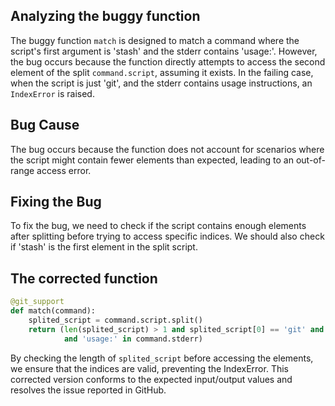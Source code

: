 ## Analyzing the buggy function
The buggy function `match` is designed to match a command where the script's first argument is 'stash' and the stderr contains 'usage:'. However, the bug occurs because the function directly attempts to access the second element of the split `command.script`, assuming it exists. In the failing case, when the script is just 'git', and the stderr contains usage instructions, an `IndexError` is raised.

## Bug Cause
The bug occurs because the function does not account for scenarios where the script might contain fewer elements than expected, leading to an out-of-range access error.

## Fixing the Bug
To fix the bug, we need to check if the script contains enough elements after splitting before trying to access specific indices. We should also check if 'stash' is the first element in the split script.

## The corrected function
```python
@git_support
def match(command):
    splited_script = command.script.split()
    return (len(splited_script) > 1 and splited_script[0] == 'git' and splited_script[1] == 'stash'
            and 'usage:' in command.stderr)
```

By checking the length of `splited_script` before accessing the elements, we ensure that the indices are valid, preventing the IndexError. This corrected version conforms to the expected input/output values and resolves the issue reported in GitHub.